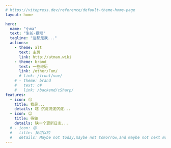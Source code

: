 ```yaml
---
# https://vitepress.dev/reference/default-theme-home-page
layout: home

hero:
  name: "小ma"
  text: "生长·摆烂"
  tagline: "这都是我..."
  actions:
    - theme: alt
      text: 主页
      link: http://atman.wiki
    - theme: brand
      text: 一些经历
      link: /other/Fun/
      # link: /front/vue/
    # - theme: brand
    #   text: c#
    #   link: /backend/cSharp/
features:
  - icon: 😗
    title: 我是...
    details: 嗐 沉淀沉淀沉淀...
  - icon: 😉
    title: 待做
    details: 缺一个更新日志...
  # - icon: 😉
  #   title: 我可以的
  #   details: Maybe not today,maybe not tomorrow,and maybe not next month.But only thing is true,i will be the champion one day.I promise.
---
```

